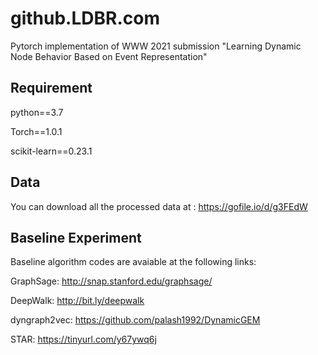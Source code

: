 # github.LDBR.com
Pytorch implementation of WWW 2021 submission "Learning Dynamic Node Behavior Based on Event Representation"

## Requirement

python==3.7

Torch==1.0.1

scikit-learn==0.23.1

## Data

You can download all the processed data at : https://gofile.io/d/g3FEdW

## Baseline Experiment

Baseline algorithm codes are avaiable at the following links:

GraphSage:  http://snap.stanford.edu/graphsage/

DeepWalk: http://bit.ly/deepwalk

dyngraph2vec:  https://github.com/palash1992/DynamicGEM

STAR: https://tinyurl.com/y67ywq6j


